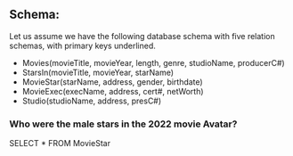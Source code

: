 ## Schema:
Let us assume we have the following database schema with five relation schemas, with primary keys underlined. 
- Movies(movieTitle, movieYear, length, genre, studioName, producerC#) 
- StarsIn(movieTitle, movieYear, starName) 
- MovieStar(starName, address, gender, birthdate) 
- MovieExec(execName, address, cert#, netWorth) 
- Studio(studioName, address, presC#)

### Who were the male stars in the 2022 movie Avatar?

SELECT * FROM MovieStar
